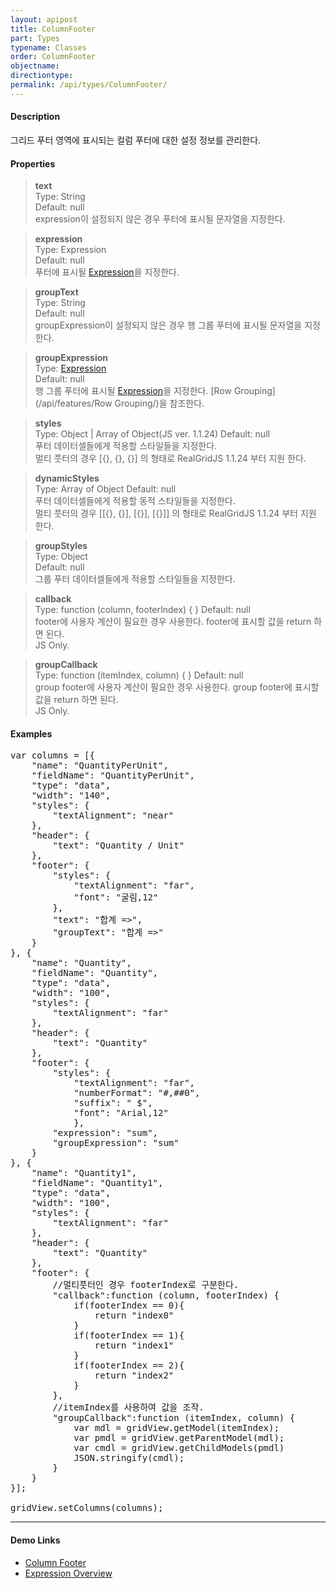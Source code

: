 ```yaml
---
layout: apipost
title: ColumnFooter
part: Types
typename: Classes
order: ColumnFooter
objectname: 
directiontype: 
permalink: /api/types/ColumnFooter/
---
```


#### Description

 그리드 푸터 영역에 표시되는 컬럼 푸터에 대한 설정 정보를 관리한다.

#### Properties

> **text**  
> Type: String   
> Default:  null     
> expression이 설정되지 않은 경우 푸터에 표시될 문자열을 지정한다.   

> **expression**  
> Type: Expression  
> Default: null    
> 푸터에 표시될 [Expression](/api/features/Expression)을 지정한다.   

> **groupText**  
> Type: String  
> Default:  null     
> groupExpression이 설정되지 않은 경우 행 그룹 푸터에 표시될 문자열을 지정한다.  

> **groupExpression**  
> Type: [Expression](/api/features/Expression)  
> Default: null     
> 행 그룹 푸터에 표시될 [Expression](/api/features/Expression)을 지정한다. [Row Grouping](/api/features/Row Grouping/)을 참조한다.  

> **styles**  
> Type: Object | Array of Object(JS ver. 1.1.24) 
> Default:  null     
> 푸터 데이터셀들에게 적용할 스타일들을 지정한다.   
> 멀티 풋터의 경우 [{}, {}, {}] 의 형태로 RealGridJS 1.1.24 부터 지원 한다.        

> **dynamicStyles**  
> Type: Array of Object 
> Default:  null     
> 푸터 데이터셀들에게 적용할 동적 스타일들을 지정한다.   
> 멀티 풋터의 경우 [[{}, {}], [{}], [{}]] 의 형태로 RealGridJS 1.1.24 부터 지원 한다.       

> **groupStyles**  
> Type: Object   
> Default:  null     
> 그룹 푸터 데이터셀들에게 적용할 스타일들을 지정한다.   

> **callback**  
> Type: function (column, footerIndex) { }
> Default:  null     
> footer에 사용자 계산이 필요한 경우 사용한다. footer에 표시할 값을 return 하면 된다.   
> JS Only.   

> **groupCallback**  
> Type: function (itemIndex, column) { }
> Default:  null     
> group footer에 사용자 계산이 필요한 경우 사용한다. group footer에 표시할 값을 return 하면 된다.      
> JS Only.

#### Examples   

<pre class="prettyprint">
var columns = [{
    "name": "QuantityPerUnit",
    "fieldName": "QuantityPerUnit",
    "type": "data",
    "width": "140",
    "styles": {
        "textAlignment": "near"
    },
    "header": {
        "text": "Quantity / Unit"
    },
    "footer": {
        "styles": {
            "textAlignment": "far",
            "font": "굴림,12"
        },
        "text": "합계 =>",
        "groupText": "합계 =>"
    }
}, {
    "name": "Quantity",
    "fieldName": "Quantity",
    "type": "data",
    "width": "100",
    "styles": {
        "textAlignment": "far"
    },
    "header": {
        "text": "Quantity"
    },
    "footer": {
        "styles": { 
            "textAlignment": "far",
            "numberFormat": "#,##0",
            "suffix": " $",
            "font": "Arial,12"
            },
        "expression": "sum",
        "groupExpression": "sum"
    }
}, {
    "name": "Quantity1",
    "fieldName": "Quantity1",
    "type": "data",
    "width": "100",
    "styles": {
        "textAlignment": "far"
    },
    "header": {
        "text": "Quantity"
    },
    "footer": {
        //멀티풋터인 경우 footerIndex로 구분한다. 
        "callback":function (column, footerIndex) {
            if(footerIndex == 0){
                return "index0"
            }
            if(footerIndex == 1){
                return "index1"
            }
            if(footerIndex == 2){
                return "index2"
            }
        }, 
        //itemIndex를 사용하여 값을 조작.       
        "groupCallback":function (itemIndex, column) {
            var mdl = gridView.getModel(itemIndex);
            var pmdl = gridView.getParentModel(mdl);
            var cmdl = gridView.getChildModels(pmdl)
            JSON.stringify(cmdl);
        }
    }
}];

gridView.setColumns(columns);
</pre>

---

#### Demo Links 

* [Column Footer](http://demo.realgrid.com/HeaderAndFooter/ColumnFooter/) 
* [Expression Overview](http://help.realgrid.com/api/features/Expression) 